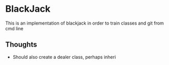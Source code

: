 # BlackJack

This is an implementation of blackjack in order to train classes and git from cmd line

## Thoughts

* Should also create a dealer class, perhaps inheri